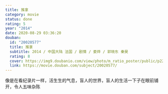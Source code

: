 ```yaml
---
title: 推拿
category: movie
status: done
rating: 5
year: "2014"
date: 2020-08-29 03:36:20
douban:
  id: "20020577"
  title: 推拿
  subtitle: 2014 / 中国大陆 法国 / 剧情 / 娄烨 / 郭晓东 秦昊
  rating: 8
  cover: https://img9.doubanio.com/view/photo/m_ratio_poster/public/p2211024574.jpg
  link: https://movie.douban.com/subject/20020577/
---
```


像是在看纪录片一样，活生生的气息，盲人的世界，盲人的生活一下子在眼前铺开，令人五味杂陈
